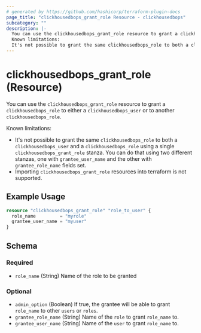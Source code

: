 ```yaml
---
# generated by https://github.com/hashicorp/terraform-plugin-docs
page_title: "clickhousedbops_grant_role Resource - clickhousedbops"
subcategory: ""
description: |-
  You can use the clickhousedbops_grant_role resource to grant a clickhousedbops_role to either a clickhousedbops_user or to another clickhousedbops_role.
  Known limitations:
  It's not possible to grant the same clickhousedbops_role to both a clickhousedbops_user and a clickhousedbops_role using a single clickhousedbops_grant_role stanza. You can do that using two different stanzas, one with grantee_user_name and the other with grantee_role_name fields set.Importing clickhousedbops_grant_role resources into terraform is not supported.
---
```


# clickhousedbops_grant_role (Resource)

You can use the `clickhousedbops_grant_role` resource to grant a `clickhousedbops_role` to either a `clickhousedbops_user` or to another `clickhousedbops_role`.

Known limitations:

- It's not possible to grant the same `clickhousedbops_role` to both a `clickhousedbops_user` and a `clickhousedbops_role` using a single `clickhousedbops_grant_role` stanza. You can do that using two different stanzas, one with `grantee_user_name` and the other with `grantee_role_name` fields set.
- Importing `clickhousedbops_grant_role` resources into terraform is not supported.

## Example Usage

```terraform
resource "clickhousedbops_grant_role" "role_to_user" {
  role_name         = "myrole"
  grantee_user_name = "myuser"
}
```

<!-- schema generated by tfplugindocs -->
## Schema

### Required

- `role_name` (String) Name of the role to be granted

### Optional

- `admin_option` (Boolean) If true, the grantee will be able to grant `role_name` to other `users` or `roles`.
- `grantee_role_name` (String) Name of the `role` to grant `role_name` to.
- `grantee_user_name` (String) Name of the `user` to grant `role_name` to.
